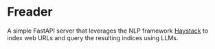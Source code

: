 # Freader

A simple FastAPI server that leverages the NLP framework [Haystack](https://haystack.deepset.ai/) to index web URLs and query the resulting indices using LLMs.
